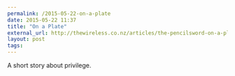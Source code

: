 ```yaml
---
permalink: /2015-05-22-on-a-plate
date: 2015-05-22 11:37
title: "On a Plate"
external_url: http://thewireless.co.nz/articles/the-pencilsword-on-a-plate
layout: post
tags: 
---
```


A short story about privilege.